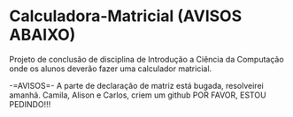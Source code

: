 # Calculadora-Matricial (AVISOS ABAIXO)
Projeto de conclusão de disciplina de Introdução a Ciência da Computação onde os alunos deverão fazer uma calculador matricial.


-=AVISOS=-
A parte de declaração de matriz está bugada, resolveirei amanhã.
Camila, Alison e Carlos, criem um github POR FAVOR, ESTOU PEDINDO!!!
